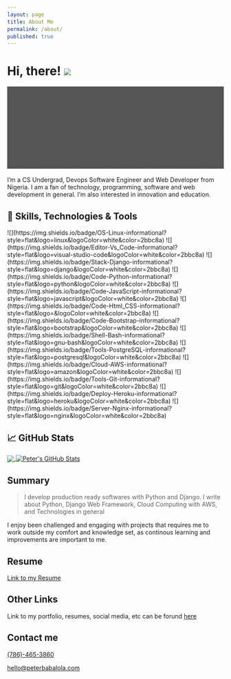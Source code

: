 ```yaml
---
layout: page
title: About Me
permalink: /about/
published: true
---
```


# Hi, there! <img src="https://raw.githubusercontent.com/MartinHeinz/MartinHeinz/master/wave.gif" width="30px">

![Header](https://raw.githubusercontent.com/developerayyo/developerayyo/master/cover3.gif)

I’m a CS Undergrad, Devops Software Engineer and Web Developer from Nigeria. I am a fan of technology, programming, software and web development in general. I’m also interested in innovation and education.


<h2>🔧 Skills, Technologies & Tools</h2>
![](https://img.shields.io/badge/OS-Linux-informational?style=flat&logo=linux&logoColor=white&color=2bbc8a)
![](https://img.shields.io/badge/Editor-Vs_Code-informational?style=flat&logo=visual-studio-code&logoColor=white&color=2bbc8a)
![](https://img.shields.io/badge/Stack-Django-informational?style=flat&logo=django&logoColor=white&color=2bbc8a)
![](https://img.shields.io/badge/Code-Python-informational?style=flat&logo=python&logoColor=white&color=2bbc8a)
![](https://img.shields.io/badge/Code-JavaScript-informational?style=flat&logo=javascript&logoColor=white&color=2bbc8a)
![](https://img.shields.io/badge/Code-Html_CSS-informational?style=flat&logo=&logoColor=white&color=2bbc8a)
![](https://img.shields.io/badge/Code-Bootstrap-informational?style=flat&logo=bootstrap&logoColor=white&color=2bbc8a)
![](https://img.shields.io/badge/Shell-Bash-informational?style=flat&logo=gnu-bash&logoColor=white&color=2bbc8a)
![](https://img.shields.io/badge/Tools-PostgreSQL-informational?style=flat&logo=postgresql&logoColor=white&color=2bbc8a)
![](https://img.shields.io/badge/Cloud-AWS-informational?style=flat&logo=amazon&logoColor=white&color=2bbc8a)
![](https://img.shields.io/badge/Tools-Git-informational?style=flat&logo=git&logoColor=white&color=2bbc8a)
![](https://img.shields.io/badge/Deploy-Heroku-informational?style=flat&logo=heroku&logoColor=white&color=2bbc8a)
![](https://img.shields.io/badge/Server-Nginx-informational?style=flat&logo=nginx&logoColor=white&color=2bbc8a)

## &#x1f4c8; GitHub Stats
<a href="https://github.com/developerayyo/developerayyo">
  <img align="center" src="https://github-readme-stats.vercel.app/api/top-langs/?username=developerayyo&hide=java,html&title_color=ffffff&text_color=c9cacc&icon_color=2bbc8a&bg_color=1d1f21" />
</a>
<a href="https://github.com/MartinHeinz/MartinHeinz">
  <img align="center" src="https://github-readme-stats.vercel.app/api?username=developerayyo&show_icons=true&line_height=27&count_private=true&title_color=ffffff&text_color=c9cacc&icon_color=2bbc8a&bg_color=1d1f21" alt="Peter's GitHub Stats" />
</a>


## Summary

>I develop production ready softwares with Python and Django. I write about Python, Django Web Framework, Cloud Computing with AWS, and Technologies in general

I enjoy been challenged and engaging with projects that requires me to work outside my comfort and knowledge set, as continous learning and improvements are important to me.

## Resume

[Link to my Resume](https://registry.jsonresume.org/developerayyo)

## Other Links

Link to my portfolio, resumes, social media, etc can be forund [here](https://linktr.ee/peterbabalola)

## Contact me

<a href="tel:+17864653860">(786)-465-3860</a>

[hello@peterbabalola.com](mailto:hello@peterbabalola.com)
